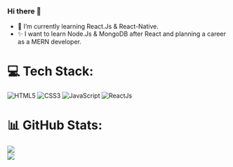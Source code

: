 ### Hi there 👋

<!--
**kadirtetik1/kadirtetik1** is a ✨ _special_ ✨ repository because its `README.md` (this file) appears on your GitHub profile.
-->

- 🌱 I’m currently learning React.Js & React-Native.
- ✨ I want to learn Node.Js & MongoDB after React and planning a career as a MERN developer.


# 💻 Tech Stack:
![HTML5](https://img.shields.io/badge/html5-%23E34F26.svg?style=for-the-badge&logo=html5&logoColor=white) 
![CSS3](https://img.shields.io/badge/css3-%231572B6.svg?style=for-the-badge&logo=css3&logoColor=white) 
![JavaScript](https://img.shields.io/badge/javascript-%23323330.svg?style=for-the-badge&logo=javascript&logoColor=%23F7DF1E)
![ReactJs](https://img.shields.io/badge/react-%2320232a.svg?style=for-the-badge&logo=react&logoColor=%2361DAFB)

# 📊 GitHub Stats:
![](https://github-readme-streak-stats.herokuapp.com/?user=kadirtetik1&theme=dark&hide_border=false)<br/>
![](https://github-readme-stats.vercel.app/api/top-langs/?username=kadirtetik1&theme=dark&hide_border=false&include_all_commits=false&count_private=false&layout=compact)
